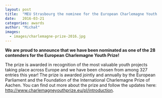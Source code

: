 ```yaml
---
layout: post
title:  "MEU Strasbourg the nominee for the European Charlemagne Youth Prize!"
date:   2016-03-21
categories: awards
author: "Michał"
images:
  - images/charlemagne-prize-2016.jpg
---
```

**We are proud to announce that we have been nominated as one of
the 28 contenders for the European Charlemagne Youth Prize!**

The prize is awarded in recognition of the most valuable youth projects
taking place across Europe and we have been chosen from among 327 entries
this year! The prize is awarded jointly and annually by the European
Parliament and the Foundation of the International Charlemagne Prize of
Aachen. You can find out more about the prize and follow the updates here:
<http://www.charlemagneyouthprize.eu/pl/introduction>.
